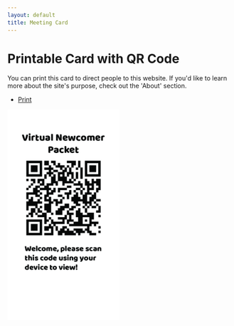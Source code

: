 ```yaml
---
layout: default
title: Meeting Card
---
```

<div class="12u">
    <h1>Printable Card with QR Code</h1>
</div>
<div class ="row uniform">
    <div class="4u">
        <p1>You can print this card to direct people to this website. If you'd like to learn more about the site's purpose, check out the 'About' section.</p1>
        <ul class="actions">
            <li><a href="images/qr-code-printout.jpg" class="button special icon fa-print">Print</a></li>
        </ul>
    </div>
    <div class="4u">
        <img src="images/qr-code-printout.jpg" width="50%"/>
    </div>
</div>